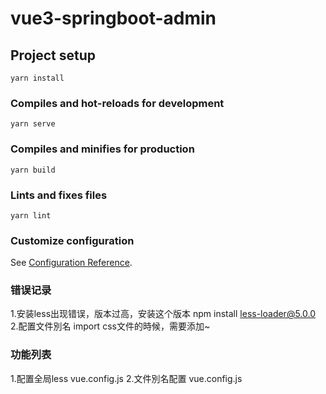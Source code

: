 # vue3-springboot-admin

## Project setup
```
yarn install
```

### Compiles and hot-reloads for development
```
yarn serve
```

### Compiles and minifies for production
```
yarn build
```

### Lints and fixes files
```
yarn lint
```

### Customize configuration
See [Configuration Reference](https://cli.vuejs.org/config/).


### 错误记录
1.安装less出现错误，版本过高，安装这个版本 npm install less-loader@5.0.0
2.配置文件別名 import css文件的時候，需要添加~

### 功能列表
1.配置全局less vue.config.js
2.文件別名配置 vue.config.js
